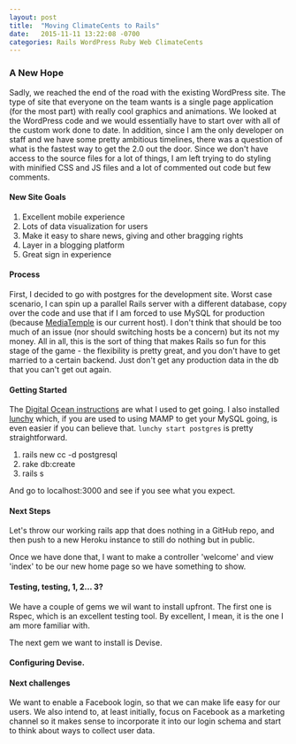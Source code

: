 ```yaml
---
layout: post
title:  "Moving ClimateCents to Rails"
date:   2015-11-11 13:22:08 -0700
categories: Rails WordPress Ruby Web ClimateCents
---
```

### A New Hope
Sadly, we reached the end of the road with the existing WordPress site. The type of site that everyone on the team wants is a single page application (for the most part) with really cool graphics and animations. We looked at the WordPress code and we would essentially have to start over with all of the custom work done to date. In addition, since I am the only developer on staff and we have some pretty ambitious timelines, there was a question of what is the fastest way to get the 2.0 out the door. Since we don't have access to the source files for a lot of things, I am left trying to do styling with minified CSS and JS files and a lot of commented out code but few comments. 

#### New Site Goals
1. Excellent mobile experience
2. Lots of data visualization for users
3. Make it easy to share news, giving and other bragging rights
4. Layer in a blogging platform
5. Great sign in experience 

#### Process
First, I decided to go with postgres for the development site. Worst case scenario, I can spin up a parallel Rails server with a different database, copy over the code and use that if I am forced to use MySQL for production (because [MediaTemple](https://mediatemple.net/) is our current host). I don't think that should be too much of an issue (nor should switching hosts be a concern) but its not my money. All in all, this is the sort of thing that makes Rails so fun for this stage of the game - the flexibility is pretty great, and you don't have to get married to a certain backend. Just don't get any production data in the db that you can't get out again.

#### Getting Started
The [Digital Ocean instructions](https://www.digitalocean.com/community/tutorials/how-to-setup-ruby-on-rails-with-postgres) are what I used to get going. I also installed [lunchy](https://www.moncefbelyamani.com/how-to-install-postgresql-on-a-mac-with-homebrew-and-lunchy/) which, if you are used to using MAMP to get your MySQL going, is even easier if you can believe that. `lunchy start postgres` is pretty straightforward.
1. rails new cc -d postgresql
2. rake db:create
3. rails s

And go to localhost:3000 and see if you see what you expect.

#### Next Steps
Let's throw our working rails app that does nothing in a GitHub repo, and then push to a new Heroku instance to still do nothing but in public.

Once we have done that, I want to make a controller 'welcome' and view 'index' to be our new home page so we have something to show.

#### Testing, testing, 1, 2... 3?
We have a couple of gems we wil want to install upfront. The first one is Rspec, which is an excellent testing tool. By excellent, I mean, it is the one I am more familiar with.

The next gem we want to install is Devise.

####  Configuring Devise.

#### Next challenges
We want to enable a Facebook login, so that we can make life easy for our users. We also intend to, at least initially, focus on Facebook as a marketing channel so it makes sense to incorporate it into our login schema and start to think about ways to collect user data.